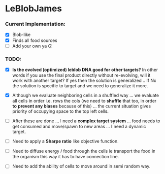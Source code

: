 # LeBlobJames

### Current Implementation:

- [x] Blob-like
- [x] Finds all food sources
- [ ] Add your own ya G!

### TODO:

- [x]  **Is the evolved (optimized) leblob DNA good for other targets?** In other words if you use the final product directly without re-evolving, will it work with another target? If yes then the solution is  generalized .. If No the solution is specific to target and we need to generalize it more.

- [x] Although we evaluate neighboring cells in a shuffled way ... we evaluate all cells in order i.e. rows the cols (we need to **shuffle** that too, in order **to** **prevent any biases** because of this) ... the current situation gives priority of occupying space to the top left cells.

- [ ] After these are done ... I need a **complex target system** ... food needs to get consumed and move/spawn to new areas ... I need a dynamic target.

- [ ] Need to apply a **Sharpe ratio** like objective function.

- [ ] Need to diffuse energy / food through the cells ie transport the food in the organism this way it has to have connection line.

- [ ] Need to add the ability of cells to move around in semi random way.

  

  



### 